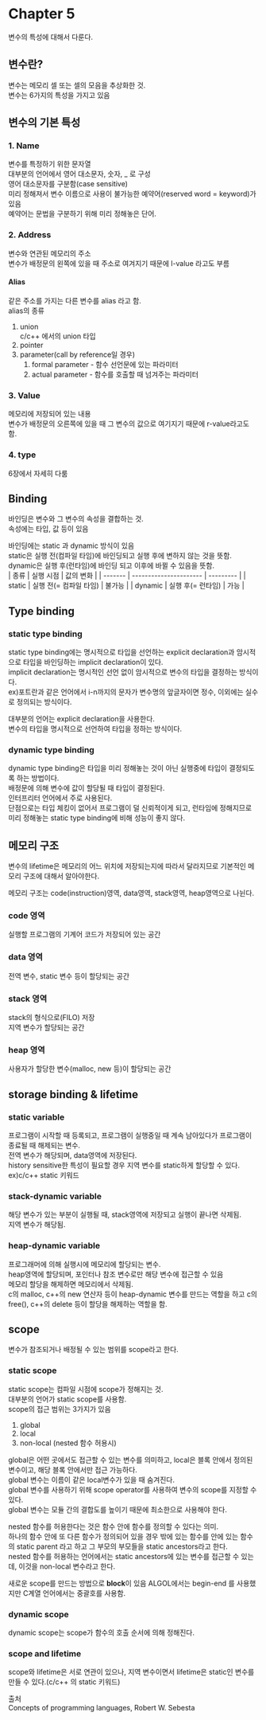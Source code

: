 # Chapter 5
변수의 특성에 대해서 다룬다.  
## 변수란?
변수는 메모리 셀 또는 셀의 모음을 추상화한 것.  
변수는 6가지의 특성을 가지고 있음

## 변수의 기본 특성
### 1. Name
변수를 특정하기 위한 문자열  
대부분의 언어에서 영어 대소문자, 숫자, _ 로 구성  
영어 대소문자를 구분함(case sensitive)  
미리 정해져서 변수 이름으로 사용이 불가능한 예약어(reserved word = keyword)가 있음  
예약어는 문법을 구분하기 위해 미리 정해놓은 단어.  

### 2. Address
변수와 연관된 메모리의 주소  
변수가 배정문의 왼쪽에 있을 때 주소로 여겨지기 때문에 l-value 라고도 부름  

#### Alias
같은 주소를 가지는 다른 변수를 alias 라고 함.  
alias의 종류  
1. union  
   c/c++ 에서의 union 타입
2. pointer
3. parameter(call by reference일 경우)  
   1. formal parameter - 함수 선언문에 있는 파라미터  
   2. actual parameter - 함수를 호출할 때 넘겨주는 파라미터  

### 3. Value
메모리에 저장되어 있는 내용  
변수가 배정문의 오른쪽에 있을 때 그 변수의 값으로 여기지기 때문에 r-value라고도 함.  

### 4. type 
6장에서 자세히 다룸

## Binding
바인딩은 변수와 그 변수의 속성을 결합하는 것.  
속성에는 타입, 값 등이 있음

바인딩에는 static 과 dynamic 방식이 있음  
static은 실행 전(컴파일 타임)에 바인딩되고 실행 후에 변하지 않는 것을 뜻함.  
dynamic은 실행 후(런타임)에 바인딩 되고 이후에 바뀔 수 있음을 뜻함.  
| 종류    | 실행 시점              | 값의 변화 |
| ------- | ---------------------- | --------- |
| static  | 실행 전(= 컴파일 타임) | 불가능    |
| dynamic | 실행 후(= 런타임)      | 가능      |

## Type binding
### static type binding
static type binding에는 명시적으로 타입을 선언하는 explicit declaration과 암시적으로 타입을 바인딩하는 implicit declaration이 있다.  
implicit declaration는 명시적인 선언 없이 암시적으로 변수의 타입을 결정하는 방식이다.  
ex)포트란과 같은 언어에서 i-n까지의 문자가 변수명의 앞글자이면 정수, 이외에는 실수로 정의되는 방식이다.  

대부분의 언어는 explicit declaration을 사용한다.  
변수의 타입을 명시적으로 선언하여 타입을 정하는 방식이다.  

### dynamic type binding
dynamic type binding은 타입을 미리 정해놓는 것이 아닌 실행중에 타입이 결정되도록 하는 방법이다.  
배정문에 의해 변수에 값이 할당될 때 타입이 결정된다.  
인터프리터 언어에서 주로 사용된다.  
단점으로는 타입 체킹이 없어서 프로그램이 덜 신뢰적이게 되고, 런타임에 정해지므로 미리 정해놓는 static type binding에 비해 성능이 좋지 않다.  

## 메모리 구조
변수의 lifetime은 메모리의 어느 위치에 저장되는지에 따라서 달라지므로 기본적인 메모리 구조에 대해서 알아야한다.  

메모리 구조는 code(instruction)영역, data영역, stack영역, heap영역으로 나뉜다.  

### code 영역
실행할 프로그램의 기계어 코드가 저장되어 있는 공간

### data 영역
전역 변수, static 변수 등이 할당되는 공간

### stack 영역
stack의 형식으로(FILO) 저장  
지역 변수가 할당되는 공간

### heap 영역
사용자가 할당한 변수(malloc, new 등)이 할당되는 공간

## storage binding & lifetime
### static variable
프로그램이 시작할 때 등록되고, 프로그램이 실행중일 때 계속 남아있다가 프로그램이 종료될 때 해제되는 변수.  
전역 변수가 해당되며, data영역에 저장된다.  
history sensitive한 특성이 필요할 경우 지역 변수를 static하게 할당할 수 있다. ex)c/c++ static 키워드  

### stack-dynamic variable
해당 변수가 있는 부분이 실행될 때, stack영역에 저장되고 실행이 끝나면 삭제됨.  
지역 변수가 해당됨.  

### heap-dynamic variable
프로그래머에 의해 실행시에 메모리에 할당되는 변수.  
heap영역에 할당되며, 포인터나 참조 변수로만 해당 변수에 접근할 수 있음  
메모리 할당을 해제하면 메모리에서 삭제됨.  
c의 malloc, c++의 new 연산자 등이 heap-dynamic 변수를 만드는 역할을 하고 c의 free(), c++의 delete 등이 할당을 해제하는 역할을 함. 

## scope
변수가 참조되거나 배정될 수 있는 범위를 scope라고 한다.  

### static scope
static scope는 컴파일 시점에 scope가 정해지는 것.  
대부분의 언어가 static scope를 사용함.  
scope의 접근 범위는 3가지가 있음
1. global
2. local
3. non-local (nested 함수 허용시)

global은 어떤 곳에서도 접근할 수 있는 변수를 의미하고, local은 블록 안에서 정의된 변수이고, 해당 블록 안에서만 접근 가능하다.  
global 변수는 이름이 같은 local변수가 있을 때 숨겨진다.  
global 변수를 사용하기 위해 scope operator를 사용하여 변수의 scope를 지정할 수 있다.  
global 변수는 모듈 간의 결합도를 높이기 때문에 최소한으로 사용해야 한다.  

nested 함수를 허용한다는 것은 함수 안에 함수를 정의할 수 있다는 의미.  
하나의 함수 안에 또 다른 함수가 정의되어 있을 경우 밖에 있는 함수를 안에 있는 함수의 static parent 라고 하고 그 부모의 부모들을 static ancestors라고 한다.  
nested 함수를 허용하는 언어에서는 static ancestors에 있는 변수를 접근할 수 있는데, 이것을 non-local 변수라고 한다.   

새로운 scope를 만드는 방법으로 **block**이 있음
ALGOL에서는 begin-end 를 사용했지만 C계열 언어에서는 중괄호를 사용함.  

### dynamic scope
dynamic scope는 scope가 함수의 호출 순서에 의해 정해진다.  

### scope and lifetime
scope와 lifetime은 서로 연관이 있으나, 지역 변수이면서 lifetime은 static인 변수를 만들 수 있다.(c/c++ 의 static 키워드)

출처  
Concepts of programming languages, Robert W. Sebesta